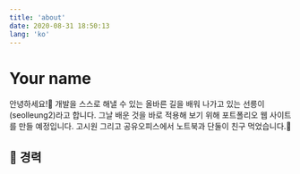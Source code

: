 ```yaml
---
title: 'about'
date: 2020-08-31 18:50:13
lang: 'ko'
---
```


# Your name

안녕하세요!🥳 개발을 스스로 해낼 수 있는 올바른 길을 배워 나가고 있는 선릉이(seolleung2)라고 합니다. 그날 배운 것을 바로 적용해 보기 위해 포트폴리오 웹 사이트를 만들 예정입니다. 고시원 그리고 공유오피스에서 노트북과 단둘이 친구 먹었습니다.👻

## 🏢 경력
